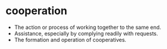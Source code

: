 # cooperation

* The action or process of working together to the same end.
* Assistance, especially by complying readily with requests.
* The formation and operation of cooperatives.
